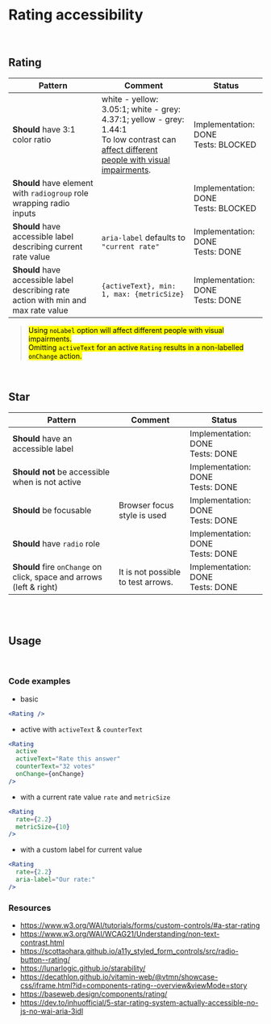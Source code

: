 # Rating accessibility

<br/>

## Rating

| Pattern                                                                             | Comment                                                                                                                                                                                             | Status                                   |
| ----------------------------------------------------------------------------------- | --------------------------------------------------------------------------------------------------------------------------------------------------------------------------------------------------- | ---------------------------------------- |
| **Should** have 3:1 color ratio                                                     | white - yellow: 3.05:1; white - grey: 4.37:1; yellow - grey: 1.44:1 <br/> To low contrast can [affect different people with visual impairments](https://whocanuse.com/?b=687b8c&c=c98600&f=20&s=b). | Implementation: DONE<br />Tests: BLOCKED |
| **Should** have element with `radiogroup` role wrapping radio inputs                |                                                                                                                                                                                                     | Implementation: DONE<br />Tests: BLOCKED |
| **Should** have accessible label describing current rate value                      | `aria-label` defaults to `"current rate"`                                                                                                                                                           | Implementation: DONE<br />Tests: DONE    |
| **Should** have accessible label describing rate action with min and max rate value | `{activeText}, min: 1, max: {metricSize}`                                                                                                                                                           | Implementation: DONE<br />Tests: DONE    |

> <mark>Using `noLabel` option will affect different people with visual impairments.
> <br/>Omitting `activeText` for an active `Rating` results in a non-labelled `onChange` action.</mark>

<br/>

## Star

| Pattern                                                              | Comment                            | Status                                |
| -------------------------------------------------------------------- | ---------------------------------- | ------------------------------------- |
| **Should** have an accessible label                                  |                                    | Implementation: DONE<br />Tests: DONE |
| **Should not** be accessible when is not active                      |                                    | Implementation: DONE<br />Tests: DONE |
| **Should** be focusable                                              | Browser focus style is used        | Implementation: DONE<br />Tests: DONE |
| **Should** have `radio` role                                         |                                    | Implementation: DONE<br />Tests: DONE |
| **Should** fire `onChange` on click, space and arrows (left & right) | It is not possible to test arrows. | Implementation: DONE<br />Tests: DONE |

<br/>
<br/>

## Usage

<br/>

### Code examples

- basic

```jsx
<Rating />
```

- active with `activeText` & `counterText`

<!-- prettier-ignore -->
```jsx
<Rating
  active
  activeText="Rate this answer"
  counterText="32 votes"
  onChange={onChange}
/>
```

- with a current rate value `rate` and `metricSize`

<!-- prettier-ignore -->
```jsx
<Rating
  rate={2.2}
  metricSize={10}
/>
```

- with a custom label for current value

<!-- prettier-ignore -->
```jsx
<Rating
  rate={2.2}
  aria-label="Our rate:"
/>
```

### Resources

- <https://www.w3.org/WAI/tutorials/forms/custom-controls/#a-star-rating>
- <https://www.w3.org/WAI/WCAG21/Understanding/non-text-contrast.html>
- <https://scottaohara.github.io/a11y_styled_form_controls/src/radio-button--rating/>
- <https://lunarlogic.github.io/starability/>
- <https://decathlon.github.io/vitamin-web/@vtmn/showcase-css/iframe.html?id=components-rating--overview&viewMode=story>
- <https://baseweb.design/components/rating/>
- <https://dev.to/inhuofficial/5-star-rating-system-actually-accessible-no-js-no-wai-aria-3idl>
